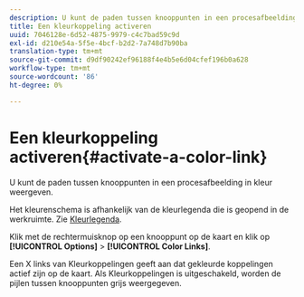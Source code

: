 ```yaml
---
description: U kunt de paden tussen knooppunten in een procesafbeelding in kleur weergeven.
title: Een kleurkoppeling activeren
uuid: 7046128e-6d52-4875-9979-c4c7bad59c9d
exl-id: d210e54a-5f5e-4bcf-b2d2-7a748d7b90ba
translation-type: tm+mt
source-git-commit: d9df90242ef96188f4e4b5e6d04cfef196b0a628
workflow-type: tm+mt
source-wordcount: '86'
ht-degree: 0%

---
```


# Een kleurkoppeling activeren{#activate-a-color-link}

U kunt de paden tussen knooppunten in een procesafbeelding in kleur weergeven.

Het kleurenschema is afhankelijk van de kleurlegenda die is geopend in de werkruimte. Zie [Kleurlegenda](../../../../home/c-get-started/c-analysis-vis/c-legends/c-color-leg.md#concept-f84d51dc0d6547f981d0642fc2d01358).

Klik met de rechtermuisknop op een knooppunt op de kaart en klik op **[!UICONTROL Options]** > **[!UICONTROL Color Links]**.

Een X links van Kleurkoppelingen geeft aan dat gekleurde koppelingen actief zijn op de kaart. Als Kleurkoppelingen is uitgeschakeld, worden de pijlen tussen knooppunten grijs weergegeven.
